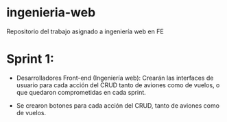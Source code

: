 # ingenieria-web
Repositorio del trabajo asignado a ingeniería web en FE

# Sprint 1:
* Desarrolladores Front-end (Ingeniería web): Crearán las interfaces de usuario para cada acción del CRUD tanto de aviones como de vuelos, o que quedaron comprometidas en cada sprint.

* Se crearon botones para cada acción del CRUD, tanto de aviones como de vuelos.